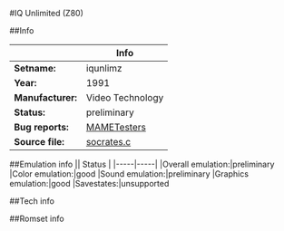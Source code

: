 #IQ Unlimited (Z80)

##Info

||Info|
|-----|-----|
|**Setname:**|iqunlimz
|**Year:**|1991
|**Manufacturer:**|Video Technology
|**Status:**|preliminary
|**Bug reports:**|[MAMETesters](http://mametesters.org/view_all_set.php?type=1&temporary=y&search=socrates.c)
|**Source file:**|[socrates.c](https://github.com/mamedev/mame/blob/master/src/mess/drivers/socrates.c)

##Emulation info
|| Status |
|-----|-----|
|Overall emulation:|preliminary
|Color emulation:|good
|Sound emulation:|preliminary
|Graphics emulation:|good
|Savestates:|unsupported

##Tech info

##Romset info

<!--- START OF EDITED COMMENT DO NOT TOUCH TEXT ABOVE-->
